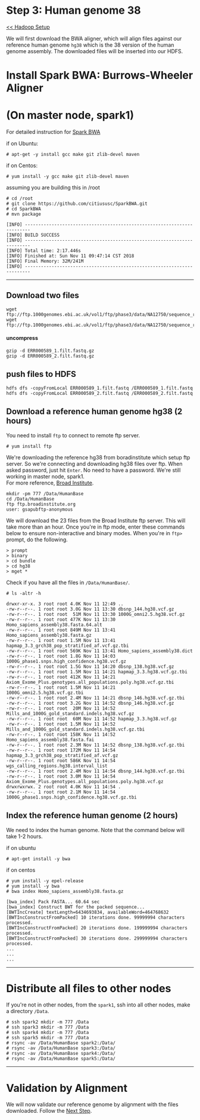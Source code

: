 # Step 3: Human genome 38 

<a href=https://github.com/kckenneth/GenomicAssembly/blob/master/setup_hadoop.md><< Hadoop Setup</a>  

We will first download the BWA aligner, which will align files against our reference human genome `hg38` which is the 38 version of the human genome assembly. The downloaded files will be inserted into our HDFS. 

# Install Spark BWA: Burrows-Wheeler Aligner
# (On master node, spark1)
For detailed instruction for <a href=https://github.com/citiususc/SparkBWA>Spark BWA</a>  

if on Ubuntu:
```
# apt-get -y install gcc make git zlib-devel maven 
```
if on Centos:
```
# yum install -y gcc make git zlib-devel maven 
```
assuming you are building this in /root
```
# cd /root
# git clone https://github.com/citiususc/SparkBWA.git
# cd SparkBWA
# mvn package

[INFO] ------------------------------------------------------------------------
[INFO] BUILD SUCCESS
[INFO] ------------------------------------------------------------------------
[INFO] Total time: 2:17.446s
[INFO] Finished at: Sun Nov 11 09:47:14 CST 2018
[INFO] Final Memory: 32M/241M
[INFO] ------------------------------------------------------------------------
```
------------
## Download two files 
```
wget ftp://ftp.1000genomes.ebi.ac.uk/vol1/ftp/phase3/data/NA12750/sequence_read/ERR000589_1.filt.fastq.gz
wget ftp://ftp.1000genomes.ebi.ac.uk/vol1/ftp/phase3/data/NA12750/sequence_read/ERR000589_2.filt.fastq.gz
```
#### uncompress
```
gzip -d ERR000589_1.filt.fastq.gz
gzip -d ERR000589_2.filt.fastq.gz
```
## push files to HDFS
```
hdfs dfs -copyFromLocal ERR000589_1.filt.fastq /ERR000589_1.filt.fastq
hdfs dfs -copyFromLocal ERR000589_2.filt.fastq /ERR000589_2.filt.fastq
```

## Download a reference human genome hg38 (2 hours)
You need to install `ftp` to connect to remote ftp server. 
```
# yum install ftp
```
We're downloading the reference hg38 from boradinstitute which setup ftp server. So we're connecting and downloading hg38 files over ftp. When asked password, just hit `Enter`. No need to have a password. We're still working in master node, spark1.  
For more reference, <a href=https://software.broadinstitute.org/gatk/download/bundle>Broad Institute</a>.
```
mkdir -pm 777 /Data/HumanBase
cd /Data/HumanBase
ftp ftp.broadinstitute.org
user: gsapubftp-anonymous
```
We will download the 23 files from the Broad Institute ftp server. This will take more than an hour. Once you're in ftp mode, enter these commands below to ensure non-interactive and binary modes. When you're in `ftp>` prompt, do the following. 
```
> prompt
> binary
> cd bundle
> cd hg38
> mget *
```
Check if you have all the files in `/Data/HumanBase/`.
```
# ls -altr -h

drwxr-xr-x. 3 root root 4.0K Nov 11 12:49 ..
-rw-r--r--. 1 root root 3.0G Nov 11 13:30 dbsnp_144.hg38.vcf.gz
-rw-r--r--. 1 root root  51M Nov 11 13:30 1000G_omni2.5.hg38.vcf.gz
-rw-r--r--. 1 root root 477K Nov 11 13:30 Homo_sapiens_assembly38.fasta.64.alt
-rw-r--r--. 1 root root 849M Nov 11 13:41 Homo_sapiens_assembly38.fasta.gz
-rw-r--r--. 1 root root 1.5M Nov 11 13:41 hapmap_3.3_grch38_pop_stratified_af.vcf.gz.tbi
-rw-r--r--. 1 root root 569K Nov 11 13:41 Homo_sapiens_assembly38.dict
-rw-r--r--. 1 root root 1.8G Nov 11 14:03 1000G_phase1.snps.high_confidence.hg38.vcf.gz
-rw-r--r--. 1 root root 1.5G Nov 11 14:20 dbsnp_138.hg38.vcf.gz
-rw-r--r--. 1 root root 1.5M Nov 11 14:21 hapmap_3.3.hg38.vcf.gz.tbi
-rw-r--r--. 1 root root 412K Nov 11 14:21 Axiom_Exome_Plus.genotypes.all_populations.poly.hg38.vcf.gz.tbi
-rw-r--r--. 1 root root 1.5M Nov 11 14:21 1000G_omni2.5.hg38.vcf.gz.tbi
-rw-r--r--. 1 root root 2.4M Nov 11 14:21 dbsnp_146.hg38.vcf.gz.tbi
-rw-r--r--. 1 root root 3.2G Nov 11 14:52 dbsnp_146.hg38.vcf.gz
-rw-r--r--. 1 root root  20M Nov 11 14:52 Mills_and_1000G_gold_standard.indels.hg38.vcf.gz
-rw-r--r--. 1 root root  60M Nov 11 14:52 hapmap_3.3.hg38.vcf.gz
-rw-r--r--. 1 root root 1.5M Nov 11 14:52 Mills_and_1000G_gold_standard.indels.hg38.vcf.gz.tbi
-rw-r--r--. 1 root root 158K Nov 11 14:52 Homo_sapiens_assembly38.fasta.fai
-rw-r--r--. 1 root root 2.3M Nov 11 14:52 dbsnp_138.hg38.vcf.gz.tbi
-rw-r--r--. 1 root root 172M Nov 11 14:54 hapmap_3.3_grch38_pop_stratified_af.vcf.gz
-rw-r--r--. 1 root root 586K Nov 11 14:54 wgs_calling_regions.hg38.interval_list
-rw-r--r--. 1 root root 2.4M Nov 11 14:54 dbsnp_144.hg38.vcf.gz.tbi
-rw-r--r--. 1 root root 3.0M Nov 11 14:54 Axiom_Exome_Plus.genotypes.all_populations.poly.hg38.vcf.gz
drwxrwxrwx. 2 root root 4.0K Nov 11 14:54 .
-rw-r--r--. 1 root root 2.1M Nov 11 14:54 1000G_phase1.snps.high_confidence.hg38.vcf.gz.tbi
```

## Index the reference human genome (2 hours)

We need to index the human genome. Note that the command below will take 1-2 hours.  

if on ubuntu
```
# apt-get install -y bwa
```
if on centos
```
# yum install -y epel-release
# yum install -y bwa
# bwa index Homo_sapiens_assembly38.fasta.gz

[bwa_index] Pack FASTA... 60.64 sec
[bwa_index] Construct BWT for the packed sequence...
[BWTIncCreate] textLength=6434693834, availableWord=464768632
[BWTIncConstructFromPacked] 10 iterations done. 99999994 characters processed.
[BWTIncConstructFromPacked] 20 iterations done. 199999994 characters processed.
[BWTIncConstructFromPacked] 30 iterations done. 299999994 characters processed.
...
...
...
```
----------
# Distribute all files to other nodes
If you're not in other nodes, from the `spark1`, ssh into all other nodes, make a directory `/Data`. 
```
# ssh spark2 mkdir -m 777 /Data
# ssh spark3 mkdir -m 777 /Data
# ssh spark4 mkdir -m 777 /Data
# ssh spark5 mkdir -m 777 /Data
# rsync -av /Data/HumanBase spark2:/Data/
# rsync -av /Data/HumanBase spark3:/Data/
# rsync -av /Data/HumanBase spark4:/Data/
# rsync -av /Data/HumanBase spark5:/Data/
```
----------------
# Validation by Alignment
We will now validate our reference genome by alignment with the files downloaded. Follow the <a href=https://github.com/kckenneth/GenomicAssembly/blob/master/execution.md>Next Step</a>.

